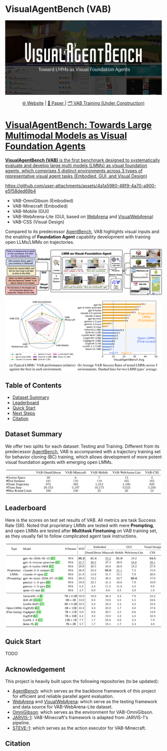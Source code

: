 # VisualAgentBench (VAB)

![](./assets/cover.png)

<p align="center">
   <a href="" target="_blank">🌐 Website</a> | <a href="" target="_blank">📃 Paper </a> | <a href="" target="_blank"> 🗂️ VAB Training (Under Construction)
</p>

# VisualAgentBench: Towards Large Multimodal Models as Visual Foundation Agents

**VisualAgentBench (VAB)** is the first benchmark designed to systematically evaluate and develop large multi models (LMMs) as visual foundation agents, which comprises 5 distinct environments across 3 types of representative visual agent tasks (Embodied, GUI, and Visual Design)

https://github.com/user-attachments/assets/4a1a5980-48f9-4a70-a900-e5f58ded69b4

- VAB-OmniGibson (Embodied)
- VAB-Minecraft (Embodied)
- VAB-Mobile (GUI)
- VAB-WebArena-Lite (GUI, based on [WebArena](https://github.com/web-arena-x/webarena) and [VisualWebArena](https://github.com/web-arena-x/visualwebarena))
- VAB-CSS (Visual Design)

Compared to its predecessor [AgentBench](https://github.com/THUDM/AgentBench), VAB highlights visual inputs and the enabling of **Foundation Agent** capability development with training open LLMs/LMMs on trajectories. 

![](./assets/visualagentbench.png)

![](./assets/intro.png)

## Table of Contents

-   [Dataset Summary](#dataset-summary)
-   [Leaderboard](#leaderboard)
-   [Quick Start](#quick-start)
-   [Next Steps](#next-steps)
-   [Citation](#citation)

## Dataset Summary

We offer two splits for each dataset: Testing and Training. Different from its predecessor [AgentBench](https://github.com/THUDM/AgentBench), VAB is accompanied with a trajectory training set for behavior cloning (BC) training, which allows development of more potent visual foundation agents with emerging open LMMs.

![](./assets/statistics.png)

## Leaderboard

Here is the scores on test set results of VAB. All metrics are task Success Rate (SR). Noted that proprietary LMMs are tested with mere **Prompting**, and open LMMs are tested after **Multitask Finetuning** on VAB training set, as they usually fail to follow complicated agent task instructions.

![](./assets/leaderboard.png)

## Quick Start
TODO

## Acknowledgement
This project is heavily built upon the following repositories (to be updated):

* [AgentBench](https://github.com/THUDM/AgentBench): which serves as the backbone framework of this project for efficient and reliable parallel agent evaluation.
* [WebArena](https://github.com/web-arena-x/webarena) and [VisualWebArena](https://github.com/web-arena-x/visualwebarena): which serve as the testing framework and data source for VAB-WebArena-Lite dataset.
* [OmniGibson](https://github.com/StanfordVL/OmniGibson): which serves as the environment for VAB-OmniGibson.
* [JARVIS-1](https://github.com/CraftJarvis/JARVIS-1): VAB-Minecraft's framework is adapted from JARVIS-1's pipeline.
* [STEVE-1](https://github.com/Shalev-Lifshitz/STEVE-1): which serves as the action executor for VAB-Minecraft.

## Citation

```
```
